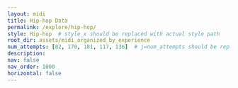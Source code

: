 ```yaml
---
layout: midi
title: Hip-hop Data
permalink: /explore/hip-hop/
style: Hip-hop  # style_x should be replaced with actual style path
root_dir: assets/midi_organized_by_experience
num_attempts: [82, 170, 181, 117, 136]  # j=num_attempts should be replaced with the actual number of attempts
description: 
nav: false
nav_order: 1000
horizontal: false
---
```


<br/><br/>
